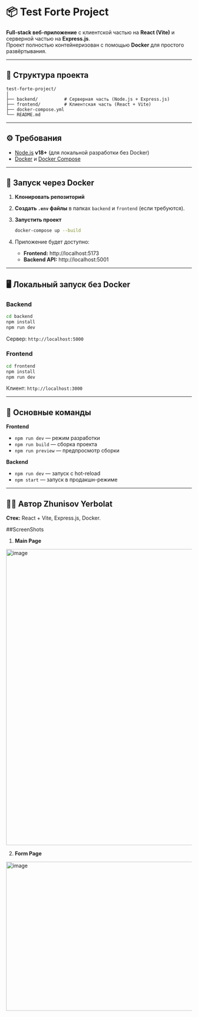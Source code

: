 # 📦 Test Forte Project

**Full-stack веб-приложение** с клиентской частью на **React (Vite)** и серверной частью на **Express.js**.  
Проект полностью контейнеризован с помощью **Docker** для простого развёртывания.

---

## 📂 Структура проекта

```
test-forte-project/
│
├── backend/          # Серверная часть (Node.js + Express.js)
├── frontend/         # Клиентская часть (React + Vite)
├── docker-compose.yml
└── README.md
```

---

## ⚙️ Требования

- [Node.js](https://nodejs.org/) **v18+** (для локальной разработки без Docker)
- [Docker](https://www.docker.com/) и [Docker Compose](https://docs.docker.com/compose/)

---

## 🚀 Запуск через Docker

1. **Клонировать репозиторий**

2. **Создать `.env` файлы** в папках `backend` и `frontend` (если требуются).

3. **Запустить проект**
   ```bash
   docker-compose up --build
   ```

4. Приложение будет доступно:
   - **Frontend:** http://localhost:5173
   - **Backend API:** http://localhost:5001

---

## 🖥 Локальный запуск без Docker

### Backend
```bash
cd backend
npm install
npm run dev
```
Сервер: `http://localhost:5000`

### Frontend
```bash
cd frontend
npm install
npm run dev
```
Клиент: `http://localhost:3000`

---

## 📜 Основные команды

**Frontend**
- `npm run dev` — режим разработки
- `npm run build` — сборка проекта
- `npm run preview` — предпросмотр сборки

**Backend**
- `npm run dev` — запуск с hot-reload
- `npm start` — запуск в продакшн-режиме

---

## 👨‍💻 Автор Zhunisov Yerbolat 
**Стек:** React + Vite, Express.js, Docker.

##ScreenShots
1. **Main Page**
<img width="1465" height="803" alt="image" src="https://github.com/user-attachments/assets/440cc596-bbf2-4ee9-9c79-e20ea97fd84b" />

2. **Form Page**
<img width="973" height="404" alt="image" src="https://github.com/user-attachments/assets/435c49c6-ae6a-4937-8a41-87a2f5942146" />
